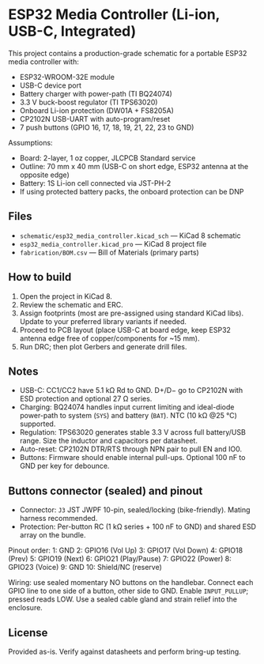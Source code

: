 # ESP32 Media Controller (Li-ion, USB-C, Integrated)

This project contains a production-grade schematic for a portable ESP32 media controller with:
- ESP32-WROOM-32E module
- USB-C device port
- Battery charger with power-path (TI BQ24074)
- 3.3 V buck-boost regulator (TI TPS63020)
- Onboard Li-ion protection (DW01A + FS8205A)
- CP2102N USB-UART with auto-program/reset
- 7 push buttons (GPIO 16, 17, 18, 19, 21, 22, 23 to GND)

Assumptions:
- Board: 2-layer, 1 oz copper, JLCPCB Standard service
- Outline: 70 mm x 40 mm (USB-C on short edge, ESP32 antenna at the opposite edge)
- Battery: 1S Li-ion cell connected via JST-PH-2
- If using protected battery packs, the onboard protection can be DNP

## Files
- `schematic/esp32_media_controller.kicad_sch` — KiCad 8 schematic
- `esp32_media_controller.kicad_pro` — KiCad 8 project file
- `fabrication/BOM.csv` — Bill of Materials (primary parts)

## How to build
1. Open the project in KiCad 8.
2. Review the schematic and ERC.
3. Assign footprints (most are pre-assigned using standard KiCad libs). Update to your preferred library variants if needed.
4. Proceed to PCB layout (place USB-C at board edge, keep ESP32 antenna edge free of copper/components for ~15 mm).
5. Run DRC; then plot Gerbers and generate drill files.

## Notes
- USB-C: CC1/CC2 have 5.1 kΩ Rd to GND. D+/D− go to CP2102N with ESD protection and optional 27 Ω series.
- Charging: BQ24074 handles input current limiting and ideal-diode power-path to system (`SYS`) and battery (`BAT`). NTC (10 kΩ @25 °C) supported.
- Regulation: TPS63020 generates stable 3.3 V across full battery/USB range. Size the inductor and capacitors per datasheet.
- Auto-reset: CP2102N DTR/RTS through NPN pair to pull EN and IO0.
- Buttons: Firmware should enable internal pull-ups. Optional 100 nF to GND per key for debounce.

## Buttons connector (sealed) and pinout
- Connector: `J3` JST JWPF 10-pin, sealed/locking (bike-friendly). Mating harness recommended.
- Protection: Per-button RC (1 kΩ series + 100 nF to GND) and shared ESD array on the bundle.

Pinout order:
1: GND
2: GPIO16 (Vol Up)
3: GPIO17 (Vol Down)
4: GPIO18 (Prev)
5: GPIO19 (Next)
6: GPIO21 (Play/Pause)
7: GPIO22 (Power)
8: GPIO23 (Voice)
9: GND
10: Shield/NC (reserve)

Wiring: use sealed momentary NO buttons on the handlebar. Connect each GPIO line to one side of a button, other side to GND. Enable `INPUT_PULLUP`; pressed reads LOW. Use a sealed cable gland and strain relief into the enclosure.

## License
Provided as-is. Verify against datasheets and perform bring-up testing.
